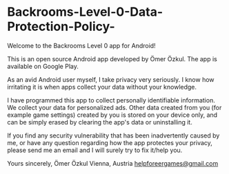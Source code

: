# Backrooms-Level-0-Data-Protection-Policy-
Welcome to the Backrooms Level 0 app for Android!

This is an open source Android app developed by Ömer Özkul. The app is available on Google Play.

As an avid Android user myself, I take privacy very seriously. I know how irritating it is when apps collect your data without your knowledge.

I have programmed this app to collect personally identifiable information. We collect your data for personalized ads. Other data created from you (for example game settings) created by you is stored on your device only, and can be simply erased by clearing the app's data or uninstalling it.

If you find any security vulnerability that has been inadvertently caused by me, or have any question regarding how the app protectes your privacy, please send me an email and I will surely try to fix it/help you.

Yours sincerely,
Ömer Özkul
Vienna, Austria
helpforeergames@gmail.com
